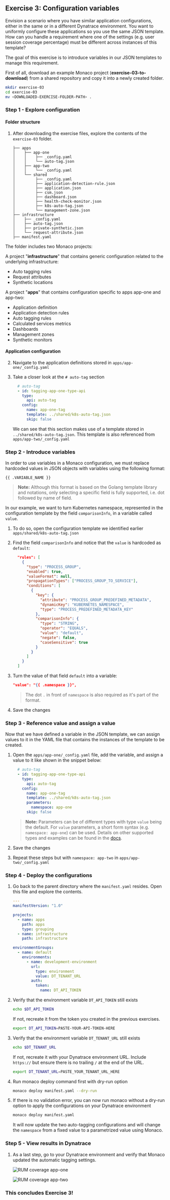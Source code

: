 ## Exercise 3: Configuration variables

Envision a scenario where you have similar application configurations, either in the same or in a different Dynatrace environment. You want to uniformly configure these applications so you use the same JSON template. How can you handle a requirement where one of the settings (e.g. user session coverage percentage) must be different across instances of this template?

The goal of this exercise is to introduce variables in our JSON templates to manage this requirement.

First of all, download an example Monaco project (**exercise-03-to-download**) from a shared repository  and copy it into a newly created folder.
```bash
mkdir exercise-03
cd exercise-03
mv <DOWNLOADED-EXERCISE-FOLDER-PATH> .
```

### Step 1 - Explore configuration

#### Folder structure

1. After downloading the exercise files, explore the contents of the `exercise-03` folder. 

    ```text
    ├── apps
    │    ├── app-one
    │    │    ├── _config.yaml
    │    │    └── auto-tag.json
    │    ├── app-two
    │    │    └── _config.yaml
    │    └── shared
    │         ├── _config.yaml
    │         ├── application-detection-rule.json
    │         ├── application.json
    │         ├── csm.json
    │         ├── dashboard.json
    │         ├── health-check-monitor.json
    │         ├── k8s-auto-tag.json
    │         └── management-zone.json
    ├── infrastructure
    │    ├── _config.yaml
    │    ├── auto-tag.json
    │    ├── private-synthetic.json
    │    └── request-attribute.json
    ├── manifest.yaml
    ```

The folder includes two Monaco projects:

A project "**infrastructure**" that contains generic configuration related to the underlying infrastructure:
- Auto tagging rules
- Request attributes
- Synthetic locations

A project "**apps**" that contains configuration specific to apps app-one and app-two:
- Application definition
- Application detection rules
- Auto tagging rules
- Calculated services metrics
- Dashboards
- Management zones
- Synthetic monitors

#### Application configuration

2. Navigate to the application definitions stored in `apps/app-one/_config.yaml`

3. Take a closer look at the `# auto-tag` section

    ```yaml
      # auto-tag
      - id: tagging-app-one-type-api
        type:
          api: auto-tag    
        config:
          name: app-one-tag
          template: ../shared/k8s-auto-tag.json
          skip: false
    ```

    We can see that this section makes use of a template stored in `../shared/k8s-auto-tag.json`. This template is also referenced from `apps/app-two/_config.yaml`

### Step 2 - Introduce variables

In order to use variables in a Monaco configuration, we must replace hardcoded values in JSON objects with variables using the following format:

```text
{{ .VARIABLE_NAME }}
```

> **Note:** Although this format is based on the Golang template library and notations, only selecting a specific field is fully supported, i.e. dot followed by name of field.

In our example, we want to turn Kubernetes namespace, represented in the configuration template by the field `comparisonInfo`, in a variable called `value`.

1. To do so, open the configuration template we identified earlier `apps/shared/k8s-auto-tag.json`

2. Find the field `comparisonInfo` and notice that the `value` is hardcoded as `default`:

    ```json
      "rules": [
        {
          "type": "PROCESS_GROUP",
          "enabled": true,
          "valueFormat": null,
          "propagationTypes": ["PROCESS_GROUP_TO_SERVICE"],
          "conditions": [
            {
              "key": {
                "attribute": "PROCESS_GROUP_PREDEFINED_METADATA",
                "dynamicKey": "KUBERNETES_NAMESPACE",
                "type": "PROCESS_PREDEFINED_METADATA_KEY"
              },
              "comparisonInfo": {
                "type": "STRING",
                "operator": "EQUALS",
                "value": "default",
                "negate": false,
                "caseSensitive": true
              }
            }
          ]
        }
      ]
    ```

3. Turn the value of that field `default` into a variable:

    ```json
    "value": "{{ .namespace }}",
    ```
    >
    >The dot `.` in front of `namespace` is also required as it's part of the format.

4. Save the changes

### Step 3 - Reference value and assign a value

Now that we have defined a variable in the JSON template, we can assign values to it in the YAML file that contains the instances of the template to be created.

1. Open the `apps/app-one/_config.yaml` file, add the variable, and assign a value to it like shown in the snippet below:

    ```yaml
      # auto-tag
      - id: tagging-app-one-type-api
        type:
          api: auto-tag    
        config:
          name: app-one-tag
          template: ../shared/k8s-auto-tag.json
          parameters:
            namespace: app-one
          skip: false
    ```

    > **Note:** Parameters can be of different types with type `value` being the default. For `value` parameters, a short form syntax (e.g. `namespace: app-one`) can be used. Details on other supported types and examples can be found in the [docs](https://www.dynatrace.com/support/help/manage/configuration-as-code/configuration/yaml-configuration#parameters).

2. Save the changes

3. Repeat these steps but with `namespace: app-two` in `apps/app-two/_config.yaml`

### Step 4 - Deploy the configurations

1. Go back to the parent directory where the `manifest.yaml` resides. Open this file and explore the contents.

    ```yaml
    ---
    manifestVersion: "1.0"

    projects:
      - name: apps
        path: apps
        type: grouping
      - name: infrastructure
        path: infrastructure

    environmentGroups:
      - name: default
        environments:
          - name: development-environment
            url:
              type: environment
              value: DT_TENANT_URL
            auth:
              token:
                name: DT_API_TOKEN
    ```

2. Verify that the environment variable `DT_API_TOKEN` still exists

    ```bash
    echo $DT_API_TOKEN
    ```

    If not, recreate it from the token you created in the previous exercises.

    ```bash
    export DT_API_TOKEN=PASTE-YOUR-API-TOKEN-HERE
    ```
3. Verify that the environment variable `DT_TENANT_URL` still exists

    ```bash
    echo $DT_TENANT_URL
    ```

    If not, recreate it with your Dynatrace environment URL. Include `https://` but ensure there is no trailing `/` at the end of the URL.

    ```bash
    export DT_TENANT_URL=PASTE_YOUR_TENANT_URL_HERE
    ```

4. Run monaco deploy command first with dry-run option
    
    ```bash  
    monaco deploy manifest.yaml --dry-run   
    ```
    
5. If there is no validation error, you can now run monaco without a dry-run option to apply the configurations on your Dynatrace environment

    ```bash  
    monaco deploy manifest.yaml 
    ```
    
    It will now update the two auto-tagging configurations and will change the `namespace` from a fixed value to a parametrized value using Monaco.

### Step 5 - View results in Dynatrace

1. As a last step, go to your Dynatrace environment and verify that Monaco updated the automatic tagging settings.

    ![RUM coverage app-one](../../assets/images/03_rum_app1.png)

    ![RUM coverage app-two](../../assets/images/03_rum_app2.png)

### This concludes Exercise 3!
